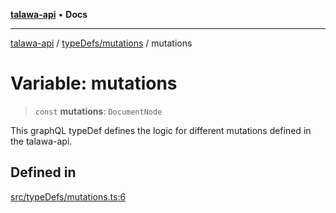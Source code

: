 [**talawa-api**](../../../README.md) • **Docs**

***

[talawa-api](../../../modules.md) / [typeDefs/mutations](../README.md) / mutations

# Variable: mutations

> `const` **mutations**: `DocumentNode`

This graphQL typeDef defines the logic for different mutations defined in the talawa-api.

## Defined in

[src/typeDefs/mutations.ts:6](https://github.com/PalisadoesFoundation/talawa-api/blob/6712e9940a5702665afc506fa9f6e9d7e1dc7991/src/typeDefs/mutations.ts#L6)
